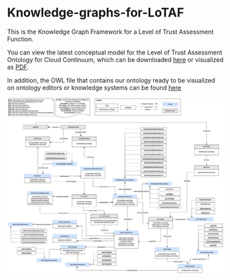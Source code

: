 # Knowledge-graphs-for-LoTAF
This is the Knowledge Graph Framework for a Level of Trust Assessment Function.

You can view the latest conceptual model for the Level of Trust Assessment Ontology for Cloud Continuum, which can be downloaded [here](https://drive.google.com/file/d/1NE8ky6BFS3iQJYHZR2oIZla-AIE8HMX9/view?usp=sharing) or visualized as [PDF](https://github.com/CyberDataLab/level-of-trust-framework/tree/main/Knowledge-graph-for-LoTAF/Ontology_implementation/Images).

In addition, the OWL file that contains our ontology ready to be visualized on ontology editors or knowledge systems can be found [here](https://github.com/CyberDataLab/level-of-trust-framework/blob/main/Knowledge-graph-for-LoTAF/Ontology_implementation/ontology_LoTAF.ttl)

![Ontology](https://github.com/CyberDataLab/level-of-trust-framework/blob/main/Knowledge-graph-for-LoTAF/Ontology_implementation/Images/Ontology_LoTAF.png)
